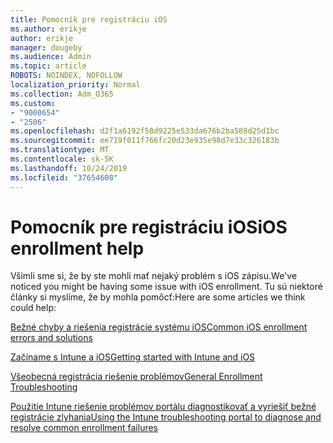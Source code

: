 ```yaml
---
title: Pomocník pre registráciu iOS
ms.author: erikje
author: erikje
manager: dougeby
ms.audience: Admin
ms.topic: article
ROBOTS: NOINDEX, NOFOLLOW
localization_priority: Normal
ms.collection: Adm_O365
ms.custom:
- "9000654"
- "2506"
ms.openlocfilehash: d2f1a6192f58d9225e533da676b2ba588d25d1bc
ms.sourcegitcommit: ee719f011f766fc20d23e935e98d7e33c326183b
ms.translationtype: MT
ms.contentlocale: sk-SK
ms.lasthandoff: 10/24/2019
ms.locfileid: "37654608"
---
```

# <a name="ios-enrollment-help"></a><span data-ttu-id="66226-102">Pomocník pre registráciu iOS</span><span class="sxs-lookup"><span data-stu-id="66226-102">iOS enrollment help</span></span>

<span data-ttu-id="66226-103">Všimli sme si, že by ste mohli mať nejaký problém s iOS zápisu.</span><span class="sxs-lookup"><span data-stu-id="66226-103">We've noticed you might be having some issue with iOS enrollment.</span></span> <span data-ttu-id="66226-104">Tu sú niektoré články si myslíme, že by mohla pomôcť:</span><span class="sxs-lookup"><span data-stu-id="66226-104">Here are some articles we think could help:</span></span> 

[<span data-ttu-id="66226-105">Bežné chyby a riešenia registrácie systému iOS</span><span class="sxs-lookup"><span data-stu-id="66226-105">Common iOS enrollment errors and solutions</span></span>](https://support.microsoft.com/help/4039809/troubleshooting-ios-device-enrollment-in-intune)

[<span data-ttu-id="66226-106">Začíname s Intune a iOS</span><span class="sxs-lookup"><span data-stu-id="66226-106">Getting started with Intune and iOS</span></span>](https://docs.microsoft.com/intune/enrollment/ios-enroll)

[<span data-ttu-id="66226-107">Všeobecná registrácia riešenie problémov</span><span class="sxs-lookup"><span data-stu-id="66226-107">General Enrollment Troubleshooting</span></span>](https://docs.microsoft.com/intune/enrollment/troubleshoot-device-enrollment-in-intune)

[<span data-ttu-id="66226-108">Použitie Intune riešenie problémov portálu diagnostikovať a vyriešiť bežné registrácie zlyhania</span><span class="sxs-lookup"><span data-stu-id="66226-108">Using the Intune troubleshooting portal to diagnose and resolve common enrollment failures</span></span>](https://docs.microsoft.com/intune/help-desk-operators)